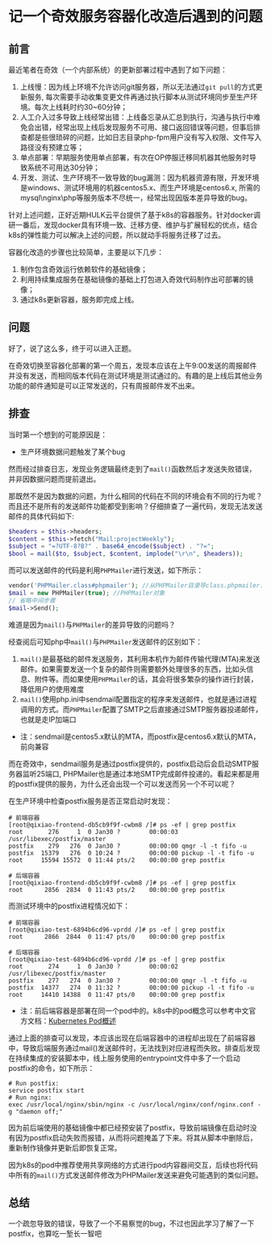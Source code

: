 # 记一个奇效服务容器化改造后遇到的问题

## 前言
最近笔者在奇效（一个内部系统）的更新部署过程中遇到了如下问题：
1. 上线慢：因为线上环境不允许访问git服务器，所以无法通过`git pull`的方式更新服务, 每次需要手动收集变更文件再通过执行脚本从测试环境同步至生产环境。每次上线耗时约30~60分钟；
2. 人工介入过多导致上线经常出错：上线备忘录从汇总到执行，沟通与执行中难免会出错，经常出现上线后发现服务不可用、接口返回错误等问题，但事后排查都是些很琐碎的问题，比如日志目录php-fpm用户没有写入权限、文件写入路径没有预建立等；
3. 单点部署：早期服务使用单点部署，有次在OP停服迁移同机器其他服务时导致系统不可用达30分钟；
4. 开发、测试、生产环境不一致导致的bug漏测：因为机器资源有限，开发环境是windows、测试环境用的机器centos5.x、而生产环境是centos6.x, 所需的mysql\nginx\php等服务版本不尽统一，经常出现因版本差异导致的bug。

针对上述问题，正好近期HULK云平台提供了基于k8s的容器服务。针对docker调研一番后，发现docker具有环境一致、迁移方便、维护与扩展轻松的优点，结合k8s的弹性能力可以解决上述的问题，所以就动手将服务迁移了过去。

容器化改造的步骤也比较简单，主要是以下几步：
1. 制作包含奇效运行依赖软件的基础镜像；
2. 利用持续集成服务在基础镜像的基础上打包进入奇效代码制作出可部署的镜像；
3. 通过k8s更新容器，服务即完成上线。


## 问题
好了，说了这么多，终于可以进入正题。

在奇效切换至容器化部署的第一个周五，发现本应该在上午9:00发送的周报邮件并没有发送，而相同版本代码在测试环境是测试通过的。有趣的是上线后其他业务功能的邮件通知是可以正常发送的，只有周报邮件发不出来。


## 排查
当时第一个想到的可能原因是：

* 生产环境数据问题触发了某个bug

然而经过排查日志，发现业务逻辑最终走到了`mail()`函数然后才发送失败错误，并非因数据问题而提前退出。

那既然不是因为数据的问题，为什么相同的代码在不同的环境会有不同的行为呢？而且还不是所有的发送邮件功能都受到影响？仔细排查了一遍代码，发现无法发送邮件的具体代码如下:
```php
$headers = $this->headers;
$content = $this->fetch("Mail:projectWeekly");
$subject = "=?UTF-8?B?" . base64_encode($subject) . "?=";
$bool = mail($to, $subject, $content, implode("\r\n", $headers));
```
而可以发送邮件的代码是利用`PHPMailer`进行发送，如下所示：
```php
vendor('PHPMailer.class#phpmailer'); //从PHPMailer目录导class.phpmailer.php类文件
$mail = new PHPMailer(true); //PHPMailer对象
// 省略中间步骤
$mail->Send();
```

难道是因为`mail()`与`PHPMailer`的差异导致的问题吗？

经查阅后可知php中`mail()`与`PHPMailer`发送邮件的区别如下：
1. `mail()`是最基础的邮件发送服务，其利用本机作为邮件传输代理(MTA)来发送邮件。如果需要发送一个复杂的邮件则需要额外处理很多的东西，比如头信息、附件等。而如果使用`PHPMailer`的话，其会将很多繁杂的操作进行封装，降低用户的使用难度
2. `mail()`使用php.ini中sendmail配置指定的程序来发送邮件，也就是通过进程调用的方式。而`PHPMailer`配置了SMTP之后直接通过SMTP服务器投递邮件，也就是走IP加端口
* 注：sendmail是centos5.x默认的MTA，而postfix是centos6.x默认的MTA，前向兼容

而在奇效中，sendmail服务是通过postfix提供的，postfix启动后会启动SMTP服务器监听25端口, PHPMailer也是通过本地SMTP完成邮件投递的。看起来都是用的postfix提供的服务，为什么还会出现一个可以发送而另一个不可以呢？

在生产环境中检查postfix服务是否正常启动时发现：
```shell
# 前端容器
[root@qixiao-frontend-db5cb9f9f-cwbm8 /]# ps -ef | grep postfix
root       276     1  0 Jan30 ?        00:00:03 /usr/libexec/postfix/master
postfix    279   276  0 Jan30 ?        00:00:00 qmgr -l -t fifo -u
postfix  15379   276  0 10:24 ?        00:00:00 pickup -l -t fifo -u
root     15594 15572  0 11:44 pts/2    00:00:00 grep postfix

# 后端容器
[root@qixiao-frontend-db5cb9f9f-cwbm8 /]# ps -ef | grep postfix
root      2856  2834  0 11:43 pts/2    00:00:00 grep postfix
```
而测试环境中的postfix进程情况如下：
```shell
# 前端容器
[root@qixiao-test-6894b6cd96-vprdd /]# ps -ef | grep postfix
root      2866  2844  0 11:47 pts/0    00:00:00 grep postfix

# 后端容器
[root@qixiao-test-6894b6cd96-vprdd /]# ps -ef | grep postfix
root       274     1  0 Jan30 ?        00:00:02 /usr/libexec/postfix/master
postfix    277   274  0 Jan30 ?        00:00:00 qmgr -l -t fifo -u
postfix  14377   274  0 11:32 ?        00:00:00 pickup -l -t fifo -u
root     14410 14388  0 11:47 pts/0    00:00:00 grep postfix
```
* 注：前后端容器是部署在同一个pod中的。k8s中的pod概念可以参考中文官方文档：[Kubernetes Pod概述](http://docs.kubernetes.org.cn/312.html)

通过上面的排查可以发现，本应该出现在后端容器中的进程却出现在了前端容器中，导致后端服务通过mail()发送邮件时，无法找到对应进程而失败。排查后发现在持续集成的安装脚本中，线上服务使用的entrypoint文件中多了一个启动postfix的命令，如下所示：
```shell
# Run postfix:
service postfix start
# Run nginx:
exec /usr/local/nginx/sbin/nginx -c /usr/local/nginx/conf/nginx.conf -g "daemon off;"
```
因为前后端使用的基础镜像中都已经预安装了postfix，导致前端镜像在启动时没有因为postfix启动失败而报错，从而将问题掩盖了下来。将其从脚本中删除后，重新制作镜像并更新后即恢复正常。

因为k8s的pod中推荐使用共享网络的方式进行pod内容器间交互，后续也将代码中所有的`mail()`方式发送邮件修改为PHPMailer发送来避免可能遇到的类似问题。


## 总结
一个疏忽导致的错误，导致了一个不易察觉的bug，不过也因此学习了解了一下postfix，也算吃一堑长一智吧